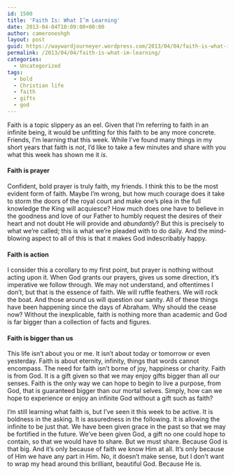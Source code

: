 ```yaml
---
id: 1500
title: 'Faith Is: What I’m Learning'
date: 2013-04-04T10:09:00+00:00
author: cameroneshgh
layout: post
guid: https://waywardjourneyer.wordpress.com/2013/04/04/faith-is-what-im-learning/
permalink: /2013/04/04/faith-is-what-im-learning/
categories:
  - Uncategorized
tags:
  - bold
  - Christian life
  - faith
  - gifts
  - god
---
```

Faith is a topic slippery as an eel. Given that I’m referring to faith in an infinite being, it would be unfitting for this faith to be any more concrete. Friends, I’m learning that this week. While I’ve found many things in my short years that faith is _not_, I’d like to take a few minutes and share with you what this week has shown me it _is_.

#### Faith is prayer

Confident, bold prayer is truly faith, my friends. I think this to be the most evident form of faith. Maybe I’m wrong, but how much courage does it take to storm the doors of the royal court and make one’s plea in the full knowledge the King will acquiesce? How much does one have to believe in the goodness and love of our Father to humbly request the desires of their heart and not doubt He will provide and _abundantly_? But this is precisely to what we’re called; this is what we’re pleaded with to do daily. And the mind-blowing aspect to all of this is that it makes God indescribably happy.

#### Faith is action

I consider this a corollary to my first point, but prayer is nothing without acting upon it. When God grants our prayers, gives us some direction, it’s imperative we follow through. We may not understand, and oftentimes I don’t, but that is the essence of faith. We will ruffle feathers. We will rock the boat. And those around us will question our sanity. All of these things have been happening since the days of Abraham. Why should the cease now? Without the inexplicable, faith is nothing more than academic and God is far bigger than a collection of facts and figures.

#### Faith is bigger than us

This life isn’t about you or me. It isn’t about today or tomorrow or even yesterday. Faith is about eternity, infinity, things that words cannot encompass. The need for faith isn’t borne of joy, happiness or charity. Faith is from God. It is a gift given so that we may enjoy gifts bigger than all our senses. Faith is the only way we can hope to begin to live a purpose, from God, that is guaranteed bigger than our mortal selves. Simply, how can we hope to experience or enjoy an infinite God without a gift such as faith?

I’m still learning what faith is, but I’ve seen it this week to be active. It is boldness in the asking. It is assuredness in the following. It is allowing the infinite to be just that. We have been given grace in the past so that we may be fortified in the future. We’ve been given God, a gift no one could hope to contain, so that we would have to share. But we must share. Because God is that big. And it’s only because of faith we know Him at all. It’s only because of Him we have any part in Him. No, it doesn’t make sense, but I don’t want to wrap my head around this brilliant, beautiful God. Because He is.